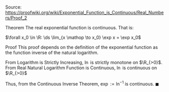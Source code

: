 # 

Source: https://proofwiki.org/wiki/Exponential_Function_is_Continuous/Real_Numbers/Proof_2

Theorem
The real exponential function is continuous.
That is:

$\forall x_0 \in \R: \ds \lim_{x \mathop \to x_0} \exp x = \exp x_0$


Proof
This proof depends on the definition of the exponential function as the function inverse of the natural logarithm.

From Logarithm is Strictly Increasing, $\ln$ is strictly monotone on $\R_{>0}$.
From Real Natural Logarithm Function is Continuous, $\ln$ is continuous on $\R_{>0}$

Thus, from the Continuous Inverse Theorem, $\exp := \ln^{-1}$ is continuous.
$\blacksquare$





